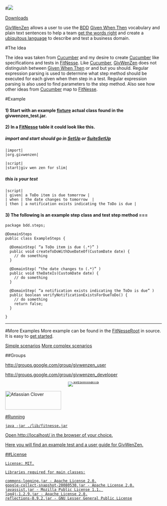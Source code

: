 #![](http://code.google.com/p/givwenzen/logo?logo_id=1253844639&nonsense=something_that_ends_with.png)

[Downloads](https://code.google.com/p/givwenzen/downloads/list)

[GivWenZen](http://code.google.com/p/givwenzen) allows a user to use the [BDD](http://behaviour-driven.org/) [Given When Then](http://wiki.github.com/aslakhellesoy/cucumber/given-when-then) vocabulary and plain text sentences to help a team [get the words right](http://behaviour-driven.org/GettingTheWordsRight) and create a [ubiquitous language](http://behaviour-driven.org/UbiquitousLanguage) to describe and test a business domain.

#The Idea

The idea was taken from [Cucumber](http://cukes.info/) and my desire to create [Cucumber](http://cukes.info/) like specifications and tests in [FitNesse](http://fitnesse.org/). Like [Cucumber](http://cukes.info/), [GivWenZen](http://code.google.com/p/givwenzen) does not distinguish between [Given When Then](http://wiki.github.com/aslakhellesoy/cucumber/given-when-then) or and but you should. Regular expression parsing is used to determine what step method should be executed for each given when then step in a test. Regular expression parsing is also used to find parameters to the step method. Also see how other ideas from [Cucumber](http://cukes.info/) map to [FitNesse](http://fitnesse.org/).

#Example
#### 1) Start with an example [fixture](http://code.google.com/p/givwenzen/wiki/ExampleSlimFixture) actual class found in the givwenzen_test.jar.

#### 2) In a [FitNesse](http://fitnesse.org/) table it could look like this.

##### import and start should go in [SetUp](http://fitnesse.org/FitNesse.UserGuide.SpecialPages) or [SuiteSetUp](http://fitnesse.org/FitNesse.UserGuide.SpecialPages)

```
|import|
|org.givwenzen|

|script|
|start|giv wen zen for slim|
```
##### this is your test 
```
|script|
| given| a ToDo item is due tomorrow |
| when | the date changes to tomorrow  |
| then | a notification exists indicating the ToDo is due |
```
#### 3) The following is an example step class and test step method ===
```
package bdd.steps;

@DomainSteps
public class ExampleSteps {

  @DomainStep( “a ToDo item is due (.*)” )
  public void createToDoWithDueDateOf(CustomDate date) {
    // do something
  }

  @DomainStep( “the date changes to (.*)” )
  public void theDateIs(CustomDate date) {
    // do something
  }

  @DomainStep( “a notification exists indicating the ToDo is due” )
  public boolean verifyNotificationExistsForDueToDo() {
    // do something
    return false;
  }

}
```
-----

#More Examples
More example can be found in the [FitNesseRoot](https://github.com/weswilliams/GivWenZen/tree/master/src/examples) in source.  It is easy to [get started](https://github.com/weswilliams/GivWenZen/wiki).

[Simple scenarios](http://code.google.com/p/givwenzen/source/browse/#svn/trunk/FitNesseRoot/GivWenZenTests/SimpleStepScenario)
[More complex scenarios](http://code.google.com/p/givwenzen/source/browse/#svn/trunk/FitNesseRoot/GivWenZenTests/ComplexStepScenario)

##Groups

http://groups.google.com/group/givwenzen_user

http://groups.google.com/group/givwenzen_developer

<p style="margin-top:10px; margin-bottom:0; padding-bottom:0; text-align:center; line-height:0"><a target="_blank" href="http://feeds.feedburner.com/~r/weswilliams/~6/1"><img src="http://feeds.feedburner.com/weswilliams.1.gif" alt="WesWilliams" style="border:0">

<a href="http://www.atlassian.com/software/clover" title="Atlassian Clover"><img border="0" width="180" height="60" alt="Atlassian Clover" src="http://www.atlassian.com/software/clover/images/badges/v1/lg_clover.png">

#Running
```
java -jar ./lib/fitnesse.jar
```
Open http://localhost/ in the browser of your choice.

Here you will find an example test and a user guide for GivWenZen.

##License
```
License: MIT.

Libraries required for main classes:

commons-logging.jar - Apache License 2.0.
google-collect-snapshot-20080530.jar - Apache License 2.0.
javassist.jar - Mozilla Public License 1.1. 
log4j-1.2.9.jar - Apache License 2.0.
reflections-0.9.2.jar - GNU Lesser General Public License
```
